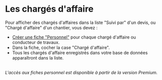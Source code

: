 # Les chargés d'affaire

Pour afficher des chargés d'affaires dans la liste "Suivi par" d'un devis, ou "Chargé d'affaire" d'un chantier, vous devez :

* [Créer une fiche "Personnel"](fiche-personnel.md) pour chaque chargé d'affaire ou conducteur de travaux.
* Dans la fiche, cocher la case "Chargé d'affaire".
* Tous les chargés d'affaire enregistrés dans votre base de données apparaîtront dans la liste.

\
_L'accès aux fiches personnel est disponible à partir de la version Premium._
